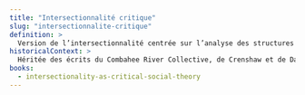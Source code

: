 ```yaml
---
title: "Intersectionnalité critique"
slug: "intersectionnalite-critique"
definition: >
  Version de l’intersectionnalité centrée sur l’analyse des structures de pouvoir, la lutte contre les oppressions systémiques et l’engagement politique ancré.
historicalContext: >
  Héritée des écrits du Combahee River Collective, de Crenshaw et de Davis. Elle s’oppose à la banalisation ou à la technocratisation du concept dans les milieux institutionnels.
books:
  - intersectionality-as-critical-social-theory
---
```

